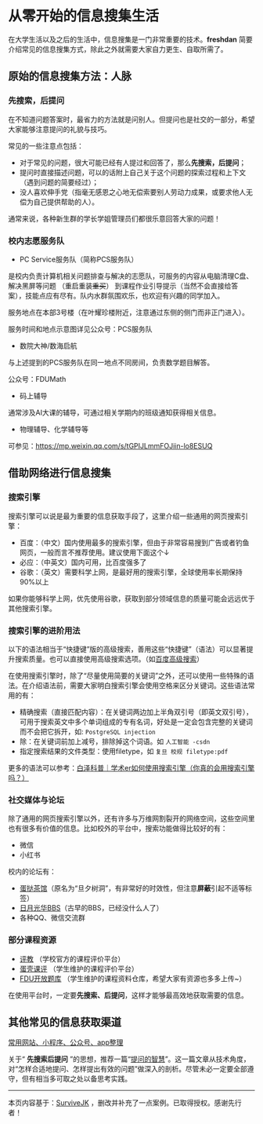 # 从零开始的信息搜集生活

在大学生活以及之后的生活中，信息搜集是一门非常重要的技术。**freshdan** 简要介绍常见的信息搜集方式，除此之外就需要大家自力更生、自取所需了。

## 原始的信息搜集方法：人脉

### 先搜索，后提问

在不知道问题答案时，最省力的方法就是问别人。但提问也是社交的一部分，希望大家能够注意提问的礼貌与技巧。

常见的一些注意点包括：

- 对于常见的问题，很大可能已经有人提过和回答了，那么**先搜索，后提问**；
- 提问时直接描述问题，可以的话附上自己关于这个问题的探索过程和上下文（遇到问题的简要经过）；
- 没人喜欢伸手党（指毫无感恩之心地无偿索要别人劳动力成果，或要求他人无偿为自己提供帮助的人）。

通常来说，各种新生群的学长学姐管理员们都很乐意回答大家的问题！

### 校内志愿服务队

- PC Service服务队（简称PCS服务队）

是校内负责计算机相关问题排查与解决的志愿队，可服务的内容从电脑清理C盘、解决黑屏等问题 （重启重装~~重买~~） 到课程作业引导提示（当然不会直接给答案），技能点应有尽有。队内水群氛围欢乐，也欢迎有兴趣的同学加入。

服务地点在本部3号楼（在叶耀珍楼附近，注意通过东侧的侧门而非正门进入）。

服务时间和地点示意图详见公众号：PCS服务队

- 数院大神/数海启航

与上述提到的PCS服务队在同一地点不同房间，负责数学题目解答。

公众号：FDUMath

- 码上辅导

通常涉及AI大课的辅导，可通过相关学期内的班级通知获得相关信息。

- 物理辅导、化学辅导等

可参见：https://mp.weixin.qq.com/s/tGPIJLmmFOJiin-lo8ESUQ

## 借助网络进行信息搜集

### 搜索引擎

搜索引擎可以说是最为重要的信息获取手段了，这里介绍一些通用的网页搜索引擎：

- 百度：（中文）国内使用最多的搜索引擎，但由于非常容易搜到广告或者钓鱼网页，一般而言不推荐使用。建议使用下面这个↓
- 必应：（中英文）国内可用，比百度强多了
- 谷歌：（英文）需要科学上网，是最好用的搜索引擎，全球使用率长期保持90%以上

如果你能够科学上网，优先使用谷歌，获取到部分领域信息的质量可能会远远优于其他搜索引擎。

### 搜索引擎的进阶用法

以下的语法相当于“快捷键”版的高级搜索，善用这些“快捷键”（语法）可以显著提升搜索质量。也可以直接使用高级搜索选项。（如[百度高级搜索](https://www.baidu.com/gaoji/advanced.html)）

在使用搜索引擎时，除了“尽量使用简要的关键词”之外，还可以使用一些特殊的语法。在介绍语法前，需要大家明白搜索引擎会使用空格来区分关键词。这些语法常用的有：

- 精确搜索（直接匹配内容）：在关键词两边加上半角双引号（即英文双引号），可用于搜索英文中多个单词组成的专有名词，好处是一定会包含完整的关键词而不会把它拆开，如: `PostgreSQL injection`
- 除：在关键词前加上减号，排除掉这个词语。如 `人工智能 -csdn`
- 指定搜索结果的文件类型：使用filetype，如 `复旦 校规 filetype:pdf`

更多的语法可以参考：[白泽科普｜学术er如何使用搜索引擎（你真的会用搜索引擎吗？）](https://mp.weixin.qq.com/s/VsUqaBeJ1lcINbtpq83WwA)

### 社交媒体与论坛

除了通用的网页搜索引擎以外，还有许多与万维网割裂开的网络空间，这些空间里也有很多有价值的信息。比如校外的平台中，搜索功能做得比较好的有：

- 微信
- 小红书

校内的论坛有：

- [蛋挞茶馆](https://danxi.fduhole.com/)（原名为“旦夕树洞”，有非常好的时效性，但注意**屏蔽**引起不适等标签）
- [日月光华BBS](https://bbs.fudan.edu.cn/)（古早的BBS，已经没什么人了）
- 各种QQ、微信交流群

### 部分课程资源

- [评教](https://ce.fudan.edu.cn/) （学校官方的课程评价平台）
- [蛋壳课评](https://danke.fduhole.com/) （学生维护的课程评价平台）
- [FDU开放题库](https://www.notion.so/FDU-82b7f0265fc743f7a9bbf32293495b52) （学生维护的课程资料仓库，希望大家有资源也多多上传~）

在使用平台时，一定要**先搜索、后提问**，这样才能够最高效地获取需要的信息。

## 其他常见的信息获取渠道

[常用网站、小程序、公众号、app整理](resources.md)

关于“ **先搜索后提问** ”的思想，推荐一篇“[提问的智慧](https://github.com/FredWe/How-To-Ask-Questions-The-Smart-Way/blob/master/README-zh_CN.md)”。这一篇文章从技术角度，对“怎样合适地提问、怎样提出有效的问题”做深入的剖析。尽管未必一定要全部遵守，但有相当多可取之处以备思考实践。

****

本页内容基于：[SurviveJK](https://survivejk.gitbook.io/survivejk/qian-yan/xin-xi-sou-ji) ，删改并补充了一点案例。已取得授权。感谢先行者！